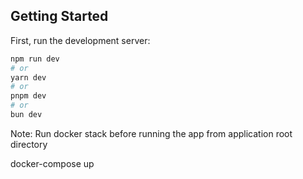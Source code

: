 ## Getting Started

First, run the development server:

```bash
npm run dev
# or
yarn dev
# or
pnpm dev
# or
bun dev
```

Note: Run docker stack before running the app from application root directory

docker-compose up